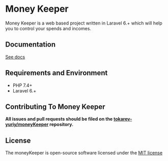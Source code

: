 # Money Keeper

Money Keeper is a web based project written in Laravel 6.+ which will help you to control your spends and incomes.

## Documentation

[See docs](/docs/README.MD)

## Requirements and Environment

* PHP 7.4+
* Laravel 6.+

## Contributing To Money Keeper

**All issues and pull requests should be filed on the [tokarev-yuriy/moneyKeeper](https://github.com/tokarev-yuriy/moneyKeeper) repository.**

## License

The moneyKeeper is open-source software licensed under the [MIT license](http://opensource.org/licenses/MIT)
